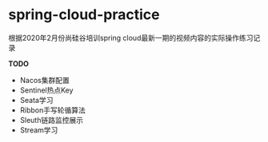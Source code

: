# spring-cloud-practice
根据2020年2月份尚硅谷培训spring cloud最新一期的视频内容的实际操作练习记录

**TODO**
* Nacos集群配置
* Sentinel热点Key
* Seata学习
* Ribbon手写轮循算法
* Sleuth链路监控展示
* Stream学习